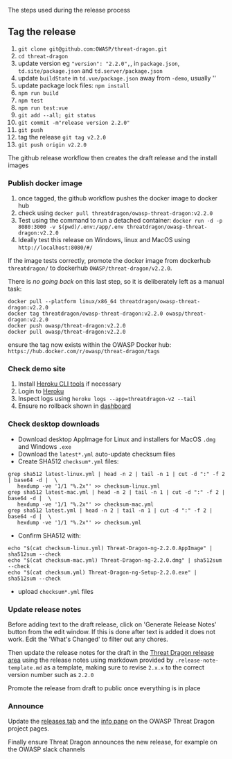 The steps used during the release process

## Tag the release

1. `git clone git@github.com:OWASP/threat-dragon.git`
2. `cd threat-dragon`
3. update version eg `"version": "2.2.0",`, in `package.json`, `td.site/package.json` and `td.server/package.json`
4. update `buildState` in `td.vue/package.json` away from `-demo`, usually ''
5. update package lock files: `npm install`
6. `npm run build`
7. `npm test`
8. `npm run test:vue`
9. `git add --all; git status`
10. `git commit -m"release version 2.2.0"`
11. `git push`
12. tag the release `git tag v2.2.0`
13. `git push origin v2.2.0`

The github release workflow then creates the draft release and the install images

### Publish docker image

1. once tagged, the github workflow pushes the docker image to docker hub
2. check using `docker pull threatdragon/owasp-threat-dragon:v2.2.0`
3. Test using the command to run a detached container:
    `docker run -d -p 8080:3000 -v $(pwd)/.env:/app/.env threatdragon/owasp-threat-dragon:v2.2.0`
4. Ideally test this release on Windows, linux and MacOS using `http://localhost:8080/#/`

If the image tests correctly, promote the docker image
from dockerhub `threatdragon/` to dockerhub `OWASP/threat-dragon/v2.2.0`.

There is _no going back_ on this last step, so it is deliberately left as a manual task:

```text
docker pull --platform linux/x86_64 threatdragon/owasp-threat-dragon:v2.2.0
docker tag threatdragon/owasp-threat-dragon:v2.2.0 owasp/threat-dragon:v2.2.0
docker push owasp/threat-dragon:v2.2.0
docker pull owasp/threat-dragon:v2.2.0
```

ensure the tag now exists within the OWASP Docker hub: `https://hub.docker.com/r/owasp/threat-dragon/tags`

### Check demo site

1. Install [Heroku CLI tools][herokucli] if necessary
2. Login to [Heroku][heroku]
3. Inspect logs using `heroku logs --app=threatdragon-v2 --tail`
4. Ensure no rollback shown in [dashboard][herokudash]

### Check desktop downloads

- Download desktop AppImage for Linux and installers for MacOS `.dmg` and Windows `.exe`
- Download the `latest*.yml` auto-update checksum files
- Create SHA512 `checksum*.yml` files:

 ```text
grep sha512 latest-linux.yml | head -n 2 | tail -n 1 | cut -d ":" -f 2 | base64 -d |  \
    hexdump -ve '1/1 "%.2x"' >> checksum-linux.yml
grep sha512 latest-mac.yml | head -n 2 | tail -n 1 | cut -d ":" -f 2 | base64 -d |  \
    hexdump -ve '1/1 "%.2x"' >> checksum-mac.yml
grep sha512 latest.yml | head -n 2 | tail -n 1 | cut -d ":" -f 2 | base64 -d |  \
    hexdump -ve '1/1 "%.2x"' >> checksum.yml
```

- Confirm SHA512 with:

```text
echo "$(cat checksum-linux.yml) Threat-Dragon-ng-2.2.0.AppImage" | sha512sum --check
echo "$(cat checksum-mac.yml) Threat-Dragon-ng-2.2.0.dmg" | sha512sum --check
echo "$(cat checksum.yml) Threat-Dragon-ng-Setup-2.2.0.exe" | sha512sum --check
```

- upload `checksum*.yml` files

### Update release notes

Before adding text to the draft release, click on 'Generate Release Notes' button from the edit window.
If this is done after text is added it does not work.
Edit the 'What's Changed' to filter out any chores.

Then update the release notes for the draft in the [Threat Dragon release area][area]
using the release notes using markdown provided by `.release-note-template.md` as a template,
making sure to revise `2.x.x` to the correct version number such as `2.2.0`

Promote the release from draft to public once everything is in place

### Announce

Update the [releases tab][releases] and the [info pane][td-info] on the OWASP Threat Dragon project pages.

Finally ensure Threat Dragon announces the new release, for example on the OWASP slack channels

[area]: https://github.com/OWASP/threat-dragon/releases
[heroku]: https://id.heroku.com/login
[herokucli]: https://devcenter.heroku.com/articles/heroku-cli#install-the-heroku-cli
[herokudash]: https://dashboard.heroku.com/apps
[releases]: https://github.com/OWASP/www-project-threat-dragon/blob/main/tab_releases.md
[td-info]: https://github.com/OWASP/www-project-threat-dragon/blob/main/info.md
